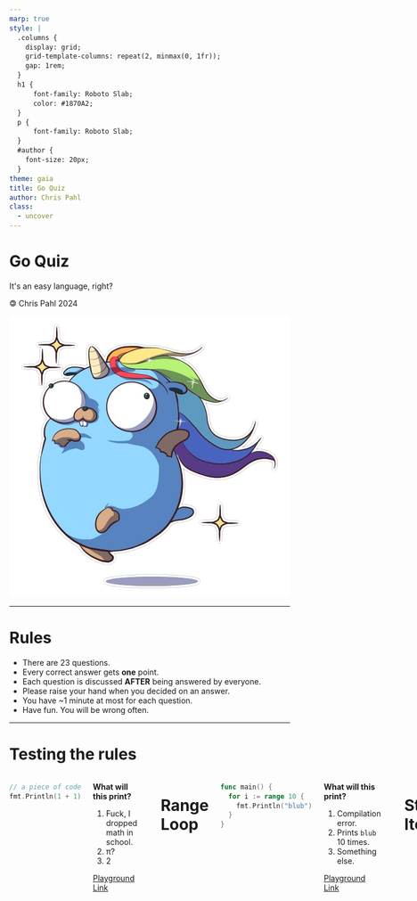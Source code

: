 ```yaml
---
marp: true
style: |
  .columns {
    display: grid;
    grid-template-columns: repeat(2, minmax(0, 1fr));
    gap: 1rem;
  }
  h1 {
      font-family: Roboto Slab;
      color: #1870A2;
  }
  p {
      font-family: Roboto Slab;
  }
  #author {
    font-size: 20px;
  }
theme: gaia
title: Go Quiz
author: Chris Pahl
class:
  - uncover
---
```


<!-- _class: lead -->

# Go Quiz

It's an easy language, right?

<p id="author">🄯 Chris Pahl 2024</p>

![bg right width:600px](./images/gopher.png)

<!--
Let's explore some dark corners of our favorite language (or language that will become the favorite).
Don't worry, it will be challenging at times and I don't think you can answer all of them without looking things up - at least I couldn't.
The questions will also get harder one by one. Many questions are not entirely go specific and other languages probably act weirdly too here.

We'll do this as a proper quiz, so in the end there will be a winner!
-->

----

<!-- paginate: true --->

# Rules

* There are 23 questions.
* Every correct answer gets **one** point.
* Each question is discussed **AFTER** being answered by everyone.
* Please raise your hand when you decided on an answer.
* You have ~1 minute at most for each question.
* Have fun. You will be wrong often.

----

# Testing the rules

<div class="columns">
<div>

```go
// a piece of code
fmt.Println(1 + 1)
```

</div>
<div>

**What will this print?**

1. Fuck, I dropped math in school.
2. π?
3. 2

<!--
The answer is surprisingly two.
Everyone who guessed it right gets one point.
-->

[Playground Link](https://go.dev/play/p/QFEMFhCYc9h)

</div>

----

# Range Loop

<div class="columns">
<div>

```go
func main() {
  for i := range 10 {
    fmt.Println("blub")
  }
}
```

</div>
<div>

**What will this print?**

1. Compilation error.
2. Prints `blub` 10 times.
3. Something else.

<!--
Trick question.

The range syntax is valid since Go 1.22, but I did not use `i` so it fails to compile.
-->

[Playground Link](<https://go.dev/play/p/k4GTgoil2V-?v=goprev>)

</div>

----

# String Iteration

<div class="columns">
<div>

```go
func main() {
  s := "🙀"
  fmt.Println("LEN", len(s))
  for i, c := range s {
    fmt.Println(i, string(c))
  }
}
```

</div>
<div>

**What will this print?**

1. `LEN 1` and just one run of the loop.
2. `LEN 4` and each byte of s.
3. `LEN 4` and just one run of the loop.

[Playground Link](<https://go.dev/play/p/xSebkXAzRHY?v=goprev>)

<!-- Answer 3. Strings store bytes and len reports the number of bytes.
But when iterating over a string it iterates over runes, i.e. c is of type rune.
Each rune is a unicode codepoint.
-->

</div>

----

# Stdlib pitfalls

<div class="columns">
<div>

```go
func main() {
  fmt.Println(strings.TrimRight("oxoxo", "xo"))
}
```

</div>
<div>

**What will this print?**

1. `o`
2. `""` (empty string)
3. `oxo`

[Playground Link](<https://go.dev/play/p/9NIfYqRbHf4>)

<!--

Empty string (2). The `xo` set just trims every x or o character it finds.
It often gets confused with TrimSuffix.

-->

</div>

----

# Integer overflows

<div class="columns">
<div>

```go
func main() {
  var x uint32 = (1 << 31)
  fmt.Println(x*2, int32(x)*2)
}
```

</div>
<div>

**What will this print?**

1. `0 -1`
2. `0 0`
3. `1 1`

[Playground Link](<https://go.dev/play/p/Z4L8b5YZstK>)

<!--
Answer 2: When uint32 overflows it starts at 0 again.
For int32 it's harder to visualize, but imagine it as (-2**31 + 2**31)
-->

</div>

-----

# Floating point

<div class="columns">
<div>

```go
func main() {
  var x, y float64 = 1, 0
  fmt.Println(x / y)
}
```

</div>
<div>

**What will this print?**

1. It panics.
2. `NaN`
3. `+Inf`

[Playground Link](<https://go.dev/play/p/qWLUFc-8rnE?v=goprev>)

<!--
Answer 3: Dividing through 0 only panics for integers.
For floats it yields +Inf (For -1/0 it would be -Inf)

Different to python by the way!
-->

</div>

----

# Map Iteration Order

<div class="columns">
<div>

```go
m := map[string]int{
  "a": 3,
  "b": 2,
  "c": 1,
}
s := ""
for k := range m {
  s += k
}
fmt.Println(s)
```

</div>
<div>

**What will this print?**

1. `abc`
2. It's random.
3. `cba`

[Playground Link](<https://go.dev/play/p/iJiE4T4nWD9?v=goprev>)

<!--
It's random. Maps do not guarantee a valid iteration order.
You would need to use a btree if you need that.
-->

</div>

----

# Map deletion during iteration

<div class="columns">
<div>

```go
m := map[string]int{
  "a": 3,
  "b": 2,
  "c": 1,
}
count := 0
for k := range m {
  delete(m, k)
  count++
}
fmt.Println(count)
```

</div>
<div>

**What will this print?**

1. Always 3.
2. Always 1.
3. It's random.

[Playground Link](<https://go.dev/play/p/K5gHwse7xgl?v=goprev>)

<!--
Answer 1.

Deletion during iteration is safe in Go. That's because delete() does not free space up immediately
but rather sets a flag that this values can be cleaned up later.
-->

</div>

----

# Map insertion during iteration

<div class="columns">
<div>

```go
m := map[string]int{
  "a": 3,
  "b": 2,
  "c": 1,
}
count := 0
for _, v := range m {
  m[fmt.Sprint(v)] = v
  count++
}
fmt.Println(count)
```

</div>
<div>

**What will this print?**

1. It's random.
2. Always 3.
3. Always 6.

[Playground Link](<https://go.dev/play/p/kEHrf5Glk9D>)

<!--
In contrast to deletion, insertion is not safe during iteration.
The number of loops therefore vary between 3 and 6.
</div>
-->

----

# `map[any]any`

<div class="columns">
<div>

```go
type A int
type B int

func main() {
  m := map[any]string{A(1): "hello!"}
  fmt.Println(m[1])
  fmt.Println(m[A(1)])
  fmt.Println(m[B(1)])
}
```

</div>
<div>

**What will this print?**

1. Three times `hello!`
2. Just the middle one works.
3. First and second works.

[Playground Link](<https://go.dev/play/p/CIMC48o1dfc>)

<!---
Just the middle one works. In an any map, the type is important and part of the value.
-->

</div>

----

# `any`

<div class="columns">
<div>

```go
func nope() any {
  var x *int = nil
  return x
}

func main() {
  fmt.Println(nope() == nil)
}
```

</div>
<div>

**What will this print?**

1. `true`
2. `false`
3. undefined

[Playground Link](<https://go.dev/play/p/t5etHZSamnC>)

<!--
false - a variable of type any (or some other interface type) is like a Pointer
to another variables. Since that pointer is not nil by itself it prints false.
</div>
-->

----

# Oh no, not again

<div class="columns">
<div>

```go
var x, y int
if 1 + 1 == 2 {
  x := 3
  y = x * x
} else {
  x := 5
  y = x + x
}
fmt.Println(x, y)
```

</div>
<div>

**What will this print?**

1. `5 10`
2. `0 9`
3. `3 9`

<!--
Answer 2. The trick is just variable shadowing. x is re-defined in the if body.
-->

[Playground Link](<https://go.dev/play/p/CQXCFqb49_s>)

</div>

----

# Embedding

<div class="columns">
<div>

```go
type A struct{}
func (a *A) M() { fmt.Println("A") }
type B struct{}
func (b *B) M() { fmt.Println("B") }

type C struct {
  *A
  B
}

func main() {
  var c C
  c.M()
}
```

</div>
<div>

**What will this print?**

1. Compilation error
2. Runtime error (ambiguous selector c.M)
3. `A`
4. `B`

[Playground Link](<https://go.dev/play/p/ZnaH5wRMBXQ>)

</div>

<!--
It's number 1. The compiler can't decided which method to call. (`ambiguous selector c.M`)
-->

----

# Slice values

<div class="columns">
<div>

```go
func main() {
  var s1 []int
  s2 := []int{}
  fmt.Println(s1 == nil, s2 == nil)
}
```

</div>
<div>

**What will this print?**

1. `true false`
2. `false true`
3. `false false`

[Playground Link](<https://go.dev/play/p/Tdv5Kar6egO>)

<!--
Number one again. A nil slice is slightly different than an empty slice.
Always check with len() to see if it's empty.

Sometimes annoying with json, where it prints null nstead of [].
-->

</div>

----

# Slice magic

<div class="columns">
<div>

```go
func main() {
  s1 := []int{1, 2, 3}
  s2 := s1[2:3:3]
  s2[0] = 4
  s3 := append(s2, 5)
  fmt.Println(s1, s2, s3)
}
```

</div>
<div>

**What will this print?**

1. Compilation error
2. Panic!
3. `[1 2 4] [4] [4 5]`
3. `[1 2 3] [4] [4 5]`

[Playground Link](<https://go.dev/play/p/9IwSS89I62O>)

<!--
Slices share the same underlying memory. Therefore the change to s2 will also show to the other ones.
The syntax with the two colons is the cap syntax. It can be used to re-cap a slice.
-->

</div>

----

# Loop Variables

<div class="columns">
<div>

```go
func main() {
  s := []*int{}
  for idx := 0; idx < 3; idx++ {
    s = append(s, &idx)
  }
  for _, v := range s {
    fmt.Println(*v+1)
  }
}
```

</div>
<div>

**What will this print?**

1. In Go1.22 `1 2 3`, in Go1.21 `4 4 4`
2. `1 2 3`
3. `4 4 4`

[Playground Link](<https://go.dev/play/p/FxWEikc7qWs>)

<!--
Before 1.22 the loop variable was captured.
Now, a new loop variable is created, which it works as expected.
-->

</div>

----

# Modulo

<div class="columns">
<div>

```go
func main() {
  // Try that in python ;-)
  fmt.Println(+2 % +3)
  fmt.Println(+2 % -3)
  fmt.Println(-2 % +3)
  fmt.Println(-2 % -3)
}
```

</div>
<div>

**What will this print?**

1. `2 -1  1 -2`
2. `2  2 -2 -2`
3. `2 -2  2 -2`

[Playground Link](<https://go.dev/play/p/Io6A4kMt38F>)

<!--
It's complicated and each language has their own definition.
Please read it up here: https://torstencurdt.com/tech/posts/modulo-of-negative-numbers/

For Go, it's Answer 2.
-->

</div>

----

# `defer` order

<div class="columns">
<div>

```go
func f(x int) int {
  fmt.Printf("f(%d)\n", x)
  return x 
}
func g(x int) int {
  fmt.Printf("g(%d)\n", x)
  return x 
}
func main() {
  defer g(f(1))
  defer f(2)
  defer g(3)
}
```

</div>
<div>

**What will this print?**

1. `g(3) f(2) f(1) g(1)`
2. `f(1) g(1) f(2) g(3)`
3. `f(1) g(3) f(2) g(1)`

[Playground Link](<https://go.dev/play/p/b8KFSLEwqMR>)

<!--
The f(1) is called immediately. Otherwise defer calls are stacked. They are executed in reverse order then - last in, first out.
-->

</div>

----

# Receiver / Deceiver

<div class="columns">
<div>

```go
type A int
func (a *A) M() { *a = 3 }

type B int
func (b B) M() { b = 5 }

func main() {
  a, b := A(0), B(0)
  a.M()
  b.M()
  fmt.Println(a, b)
}
```

</div>
<div>

**What will this print?**

1. Compilation error
2. `0 5`
3. `3 0`
4. `3 5`

[Playground Link](<https://go.dev/play/p/eWm7jaU_mek>)

<!--
Answer 3 (3 0)

The method B.M() has a value receiver. Therefore the change is not carried out and gets lost after the execution is done.
A.M() has a pointer receiver which is automatically picked. The values survives therefore.
-->

</div>

----

# Closed Channels

<div class="columns">
<div>

```go
ch := make(chan int)
close(ch)
for {
  select {
  case <-ch:
    fmt.Println("new item")
  }
}
```

</div>
<div>

**What will happen?**

1. The program will print `new item` very fast infinitely.
2. The program will panic due to a deadlock.
3. The program will block forever.

[Playground Link](<https://go.dev/play/p/FOYaetjwCfv>)

<!--
A closed channel always returns the zero value in a select (and also when doing `v, ok := <-ch`).
Therefore the program loops forever.
-->

</div>

----

# Coco Channel

<div class="columns">
<div>

```go
func f(ch chan<- int) {
  for idx := 0; idx < 10; idx++ {
    ch <- idx
  }
}
func main() {
  ch := make(chan int, 5)
  go f(ch)
  for idx := 0; idx < 5; idx++ {
    fmt.Println(<-ch)
  }
  close(ch)
  time.Sleep(time.Second)
}
```

</div>
<div>

**What will happen?**

1. The program will panic.
2. The behavior is undefined.
3. It will print the numbers 0-5 then exit.

[Playground Link](<https://go.dev/play/p/lGpi31pWsjB>)

<!--
We put 10 items into `ch` (a buffered channel with 5 items) in a separate go routine.
In the main routine we pull 7 items out of it and then close the channel.
Since we might close the channel before the write is finished, we  might panic.
But not always since this is a race condition. Therefore answer 2.
-->

</div>

----

# GO(TO)?

<div class="columns">
<div>

```go
outer:
  for x := 0; x < 2; x++ {
  inner:
    for y := 0; y < 2; y++ {
      if y == 0 { continue inner }
      fmt.Println("PRINT!", x, y)
    }
    if x == 1 { break outer }
  }
  ```

</div>
<div>

**How many lines will this program print?**

1. One.
2. Two.
3. Four.

[Playground Link](https://go.dev/play/p/5tcKR0qqQsj>)

<!--
A label can be assigned to a for, select or switch so that we either continue with that loop or break from it.
This can be useful to break out of nested loops. Continuing in nested loops is seldomly used and a bit weird.

Here we skip the first inner loop run if y == 0, thus only the second is printed (y = 1). For the outer loops
we break out of it when x = 1 - that's the termination condition anyways so nothing changes and we print twice.
-->

</div>

----

# Memory Mischief

<div class="columns">
<div>

```go
func dummyMessage() string {
  return strings.Repeat("hello", 1000)
}

func main() {
  messages := []string{}
  for idx := 0; idx < 10; idx++ {
    message := dummyMessage()
    messages = append(messages, message[:5])
  }

  runtime.GC()
  // >>>> HERE <<<<
  fmt.Println(messages)
}
```

</div>
<div>

**How many heap bytes are allocated at `HERE`?**

1. 50184 Bytes
2. 234 Bytes
3. 734 Bytes

[Playground Link](<https://go.dev/play/p/pxlLVUvmIlf>)

<!--
If you listened to my performance talk,
you might know :-)

A slice has 24 Bytes overhead + contents.
A string has 16 Bytes overhead + contents.

One string consists of 1000 5-character words (hello).
Each of those strings have ()(1000 * 5) + 16) bytes.
10 of those strings are created, and even though they are sub-sliced
we do store the full array behind that string, so it's 10 times.
Since we store it in slice we have 24 bytes more.

((1000 * 5) + 16) * 10 + 24 = 50184
-->

</div>

----

<!-- _class: lead -->

That's all I have.
Hope you had fun.
